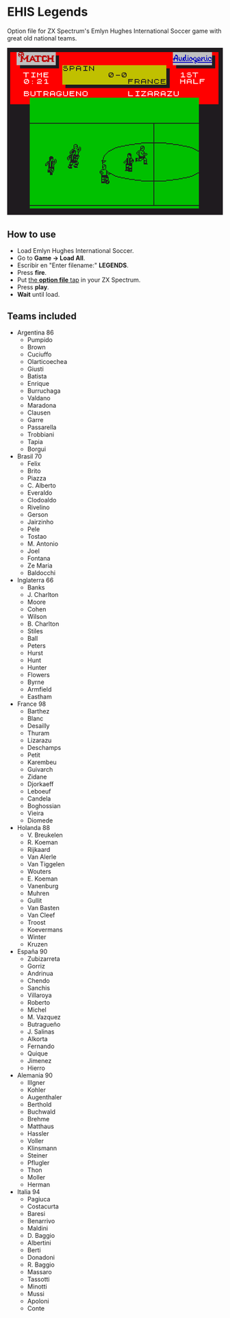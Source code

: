 # EHIS Legends

Option file for ZX Spectrum's Emlyn Hughes International Soccer game with great old national teams.

![](images/in-game.png)

## How to use
* Load Emlyn Hughes International Soccer.
* Go to **Game -> Load All**.
* Escribir en "Enter filename:" **LEGENDS**.
* Press **fire**.
* Put [the **option file** tap](https://raw.githubusercontent.com/rtorralba/EHIS-legends/refs/heads/main/EHIS_legends.tap) in your ZX Spectrum.
* Press **play**.
* **Wait** until load.

## Teams included
* Argentina 86
    * Pumpido
    * Brown
    * Cuciuffo
    * Olarticoechea
    * Giusti
    * Batista
    * Enrique
    * Burruchaga
    * Valdano
    * Maradona
    * Clausen
    * Garre
    * Passarella
    * Trobbiani
    * Tapia
    * Borgui
* Brasil 70
    * Felix
    * Brito
    * Piazza
    * C. Alberto
    * Everaldo
    * Clodoaldo
    * Rivelino
    * Gerson
    * Jairzinho
    * Pele
    * Tostao
    * M. Antonio
    * Joel
    * Fontana
    * Ze Maria
    * Baldocchi
* Inglaterra 66
    * Banks
    * J. Charlton
    * Moore
    * Cohen
    * Wilson
    * B. Charlton
    * Stiles
    * Ball
    * Peters
    * Hurst
    * Hunt
    * Hunter
    * Flowers
    * Byrne
    * Armfield
    * Eastham
* France 98
    * Barthez
    * Blanc
    * Desailly
    * Thuram
    * Lizarazu
    * Deschamps
    * Petit
    * Karembeu
    * Guivarch
    * Zidane
    * Djorkaeff
    * Leboeuf
    * Candela
    * Boghossian
    * Vieira
    * Diomede
* Holanda 88
    * V. Breukelen
    * R. Koeman
    * Rijkaard
    * Van Alerle
    * Van Tiggelen
    * Wouters
    * E. Koeman
    * Vanenburg
    * Muhren
    * Gullit
    * Van Basten
    * Van Cleef
    * Troost
    * Koevermans
    * Winter
    * Kruzen
* España 90
    * Zubizarreta
    * Gorriz
    * Andrinua
    * Chendo
    * Sanchis
    * Villaroya
    * Roberto
    * Michel
    * M. Vazquez
    * Butragueño
    * J. Salinas
    * Alkorta
    * Fernando
    * Quique
    * Jimenez
    * Hierro
* Alemania 90
    * Illgner
    * Kohler
    * Augenthaler
    * Berthold
    * Buchwald
    * Brehme
    * Matthaus
    * Hassler
    * Voller
    * Klinsmann
    * Steiner
    * Pflugler
    * Thon
    * Moller
    * Herman
* Italia 94
    * Pagiuca
    * Costacurta
    * Baresi
    * Benarrivo
    * Maldini
    * D. Baggio
    * Albertini
    * Berti
    * Donadoni
    * R. Baggio
    * Massaro
    * Tassotti
    * Minotti
    * Mussi
    * Apoloni
    * Conte